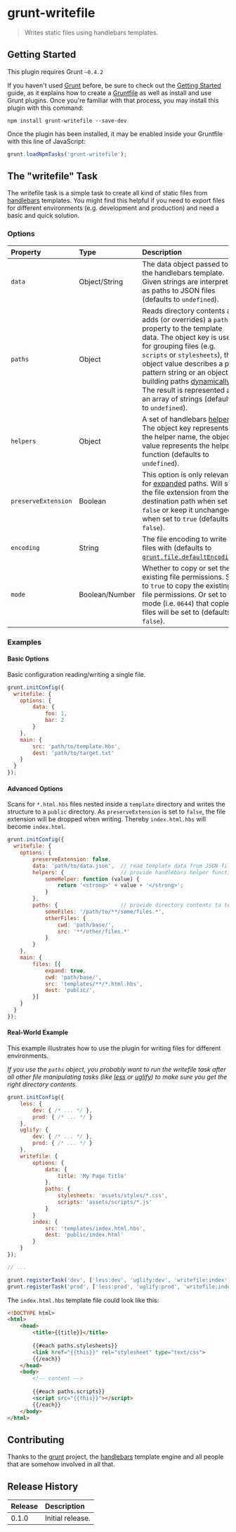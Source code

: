 # grunt-writefile

> Writes static files using handlebars templates.

## Getting Started
This plugin requires Grunt `~0.4.2`

If you haven't used [Grunt](http://gruntjs.com/) before, be sure to check out the [Getting Started](http://gruntjs.com/getting-started) guide, as it explains how to create a [Gruntfile](http://gruntjs.com/sample-gruntfile) as well as install and use Grunt plugins. Once you're familiar with that process, you may install this plugin with this command:

```shell
npm install grunt-writefile --save-dev
```

Once the plugin has been installed, it may be enabled inside your Gruntfile with this line of JavaScript:

```js
grunt.loadNpmTasks('grunt-writefile');
```



## The "writefile" Task

The writefile task is a simple task to create all kind of static files from [handlebars](http://handlebarsjs.com) templates. You might find this helpful if you need to export files for different environments (e.g. development and production) and need a basic and quick solution.


### Options

| Property            | Type           | Description
|:--------------------|:---------------|:-------------
| `data`              | Object/String  | The data object passed to the handlebars template. Given strings are interpreted as paths to JSON files (defaults to `undefined`).
| `paths`             | Object         | Reads directory contents and adds (or overrides) a `paths` property to the template data. The object key is used for grouping files (e.g. `scripts` or `stylesheets`), the object value describes a path pattern string or an object for building paths [dynamically](http://gruntjs.com/configuring-tasks#building-the-files-object-dynamically). The result is represented as an array of strings (defaults to `undefined`).
| `helpers`           | Object         | A set of handlebars [helpers](http://handlebarsjs.com/#helpers). The object key represents the helper name, the object value represents the helper function (defaults to `undefined`).
| `preserveExtension` | Boolean        | This option is only relevant for [expanded](http://gruntjs.com/configuring-tasks#building-the-files-object-dynamically) paths. Will strip the file extension from the destination path when set to `false` or keep it unchanged when set to `true` (defaults to `false`).
| `encoding`          | String         | The file encoding to write files with (defaults to [`grunt.file.defaultEncoding`](http://gruntjs.com/api/grunt.file#grunt.file.defaultencoding)).
| `mode`              | Boolean/Number | Whether to copy or set the existing file permissions. Set to `true` to copy the existing file permissions. Or set to the mode (i.e. `0644`) that copied files will be set to (defaults to `false`).



### Examples

#### Basic Options

Basic configuration reading/writing a single file.

```js
grunt.initConfig({
  writefile: {
    options: {
        data: {
            foo: 1,
            bar: 2
        }
    },
    main: {
        src: 'path/to/template.hbs',
        dest: 'path/to/target.txt'
    }
  }
});
```

#### Advanced Options

Scans for `*.html.hbs` files nested inside a `template` directory and writes the structure to a `public` directory. As `preserveExtension` is set to `false`, the file extension will be dropped when writing. Thereby `index.html.hbs` will become `index.html`.


```js
grunt.initConfig({
  writefile: {
    options: {
        preserveExtension: false,
        data: 'path/to/data.json',  // read template data from JSON file
        helpers: {                  // provide handlebars helper functions
            someHelper: function (value) {
                return '<strong>' + value + '</strong>';
            }
        },
        paths: {                    // provide directory contents to template
            someFiles: '/path/to/**/some/files.*',
            otherFiles: {
                cwd: 'path/base/',
                src: '**/other/files.*'
            }
        }
    },
    main: {
        files: [{
            expand: true,
            cwd: 'path/base/',
            src: 'templates/**/*.html.hbs',
            dest: 'public/',
        }]
    }
  }
});
```

#### Real-World Example

This example illustrates how to use the plugin for writing files for different environments.

*If you use the `paths` object, you probably want to run the writefile task after all other file manipulating tasks (like [less](https://www.npmjs.org/package/grunt-contrib-less) or [uglify](https://www.npmjs.org/package/grunt-contrib-uglify)) to make sure you get the right directory contents.*

```js
grunt.initConfig({
    less: {
        dev: { /* ... */ },
        prod: { /* ... */ }
    },
    uglify: {
        dev: { /* ... */ },
        prod: { /* ... */ }
    },
    writefile: {
        options: {
            data: {
                title: 'My Page Title'
            },
            paths: {
                stylesheets: 'assets/styles/*.css',
                scripts: 'assets/scripts/*.js'
            }
        }
        index: {
            src: 'templates/index.html.hbs',
            dest: 'public/index.html'
        }
    }
});

// ...

grunt.registerTask('dev', ['less:dev', 'uglify:dev', 'writefile:index']);
grunt.registerTask('prod', ['less:prod', 'uglify:prod', 'writefile:index']);

```


The `index.html.hbs` template file could look like this:

```html
<!DOCTYPE html>
<html>
    <head>
        <title>{{title}}</title>
    
        {{#each paths.stylesheets}}
        <link href="{{this}}" rel="stylesheet" type="text/css">
        {{/each}}
    </head>
    <body>
        <!-- content -->
        
        {{#each paths.scripts}}
        <script src="{{this}}"></script>
        {{/each}}
    </body>
</html>
```


## Contributing

Thanks to the [grunt](http://gruntjs.com/) project, the [handlebars](http://handlebarsjs.com) template engine and all people that are somehow involved in all that.

## Release History

| Release | Description
|:--------|:------------
| 0.1.0   | Initial release.

